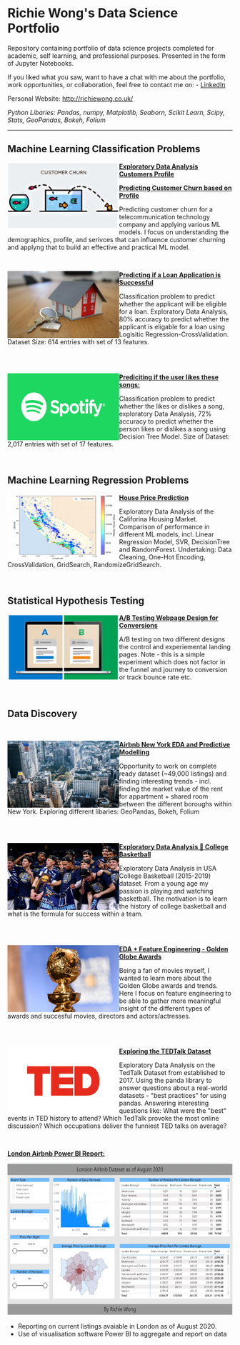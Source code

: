 # Richie Wong's Data Science Portfolio
Repository containing portfolio of data science projects completed for academic, self learning, and professional purposes. Presented in the form of Jupyter Notebooks.

If you liked what you saw, want to have a chat with me about the portfolio, work opportunities, or collaboration, feel free to contact me on: - [LinkedIn](https://www.linkedin.com/in/richieone/)

Personal Website: http://richiewong.co.uk/

_Python Libaries: Pandas, numpy, Matplotlib, Seaborn, Scikit Learn, Scipy, Stats, GeoPandas, Bokeh, Folium_

---
## Machine Learning Classification Problems


<img align="left" width="250" height="150" img src="images/customer-churn.jpeg"> **[Exploratory Data Analysis Customers Profile](https://www.kaggle.com/richieone13/1-churn-notebook-eda)**

**[Predicting Customer Churn based on Profile](https://www.kaggle.com/richieone13/2-churn-notebook-prediction)**

Predicting customer churn for a telecommunication technology company and applying various ML models. I focus on understanding the demographics, profile, and serivces that can influence customer churning and applyng that to build an effective and practical ML model.

<br />

<img align="left" width="250" height="150" src="images/unsplash-house.png"> **[Predicting if a Loan Application is Successful](https://github.com/Richieone13/loan-prediction)**

Classification problem to predict whether the applicant will be eligible for a loan. Exploratory Data Analysis, 80% accuracy to predict whether the applicant is eligable for a loan using Logisitic Regression-CrossValidation. Dataset Size: 614 entries with set of 13 features.

<br />
<br />

<img align="left" width="250" height="150" src="images/spotify_long.png"> **[Prediciting if the user likes these songs:](https://github.com/Richieone13/spotify-classifier)**

Classification problem to predict whether the likes or dislikes a song, exploratory Data Analysis, 72% accuracy to predict whether the person likes or dislikes a song using Decision Tree Model. Size of Dataset: 2,017 entries with set of 17 features.

<br />

## Machine Learning Regression Problems

<img align="left" width="250" height="150" src="images/california-housing-prices-plot.png"> **[House Price Prediction](https://github.com/Richieone13/house-price-prediction)**

Exploratory Data Analysis of the Califorina Housing Market. Comparison of performance in different ML models, incl. Linear Regression Model, SVR, DecisionTree and RandomForest. Undertaking: Data Cleaning, One-Hot Encoding, CrossValidation, GridSearch, RandomizeGridSearch. 

<br />

## Statistical Hypothesis Testing

<img align="left" width="250" height="150" img src="images/ab-testing.png"> **[A/B Testing Webpage Design for Conversions](https://www.kaggle.com/richieone13/a-b-testing-example)**


A/B testing on two different designs the control and experiemental landing pages. Note - this is a simple experiment which does not factor in the funnel and journey to conversion or track bounce rate etc.

<br />

## Data Discovery
<br />

<img align="left" width="250" height="150" img src="images/new-york-skyline.jpg"> **[Airbnb New York EDA and Predictive Modelling](https://www.kaggle.com/richieone13/airbnb-new-york-eda-and-predictive-modelling)**

Opportunity to work on complete ready dataset (~49,000 listings) and finding interesting trends - incl. finding the market value of the rent for appartment + shared room between the different boroughs within New York. Exploring different libaries: GeoPandas, Bokeh, Folium

<br />
<br />

<img align="left" width="250" height="150" img src="images/college-basketball.jpg"> **[Exploratory Data Analysis 🏀 College Basketball](https://www.kaggle.com/richieone13/exploratory-data-analysis-eda)**

Exploratory Data Analysis in USA College Basketball (2015-2019) dataset. From a young age my passion is playing and watching basketball. The motivation is to learn the history of college basketball and what is the formula for success within a team.

<br />
<br />

<img align="left" width="250" height="150" img src="images/golden-globe.png"> **[EDA + Feature Engineering - Golden Globe Awards](https://www.kaggle.com/richieone13/eda-feature-engineering-golden-globe-awards)**

Being a fan of movies myself, I wanted to learn more about the Golden Globe awards and trends. Here I focus on feature engineering to be able to gather more meaningful insight of the different types of awards and succesful movies, directors and actors/actresses.

<br />
<br />

<img align="left" width="250" height="150" img src="images/ted-logo.png"> **[Exploring the TEDTalk Dataset](https://github.com/Richieone13/ted-talk-discovery)**

Exploratory Data Analysis on the TedTalk Dataset from established to 2017. Using the panda library to answer questions about a real-world datasets - "best practices" for using pandas. Answering interesting questions like: What were the "best" events in TED history to attend? Which TedTalk provoke the most online discussion? Which occupations deliver the funniest TED talks on average?

<br />

**[London Airbnb Power BI Report:](https://app.powerbi.com/view?r=eyJrIjoiNDJmNjM0ODAtZGExOC00OTk2LWFhNGItMjA1YjMyNzg4ZjJiIiwidCI6IjA3OGU4ZTc5LTE3YTctNGJkOS05MmMyLWRkZDQ1YWU4NmJkZCJ9&pageName=ReportSectiona1d10cfd8e4aa0cde1ec)**

<img src="images/london-airbnb-snapshot.JPG" width="600" height="338.39">

* Reporting on current listings avaiable in London as of August 2020.
* Use of visualisation software Power BI to aggregate and report on data
